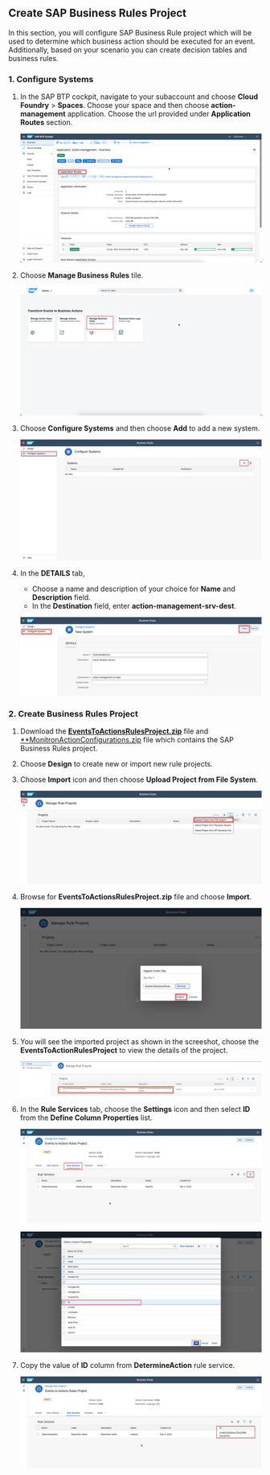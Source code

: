 ## Create SAP Business Rules Project
In this section, you will configure SAP Business Rule project which will be used to determine which business action should be executed for an event. Additionally, based on your scenario you can create decision tables and business rules.

### 1. Configure Systems

1. In the SAP BTP cockpit, navigate to your subaccount and choose **Cloud Foundry** > **Spaces**.  Choose your space and then choose **action-management** application. Choose the url provided under **Application Routes** section.

    ![plot](./images/ActionManagementApplication.png)

2. Choose **Manage Business Rules** tile.

    ![plot](./images/ActionManagementHome.png)

3. Choose **Configure Systems** and then choose **Add** to add a new system.

    ![plot](./images/ConfigureSystem.png)

4. In the **DETAILS** tab, 

    - Choose a name and description of your choice for **Name** and **Description** field. 
    - In the **Destination** field, enter **action-management-srv-dest**.
    
    ![plot](./images/NewSystem.png)

### 2. Create Business Rules Project

1. Download the [**EventsToActionsRulesProject.zip**](./EventsToActionsRulesProject.zip) file and [**MonitronActionConfigurations.zip](./MonitronActionConfigurations.zip) file which contains the SAP Business Rules project.

2. Choose **Design** to create new or import new rule projects.

3. Choose **Import** icon and then choose **Upload Project from File System**.

    ![plot](./images/ImportBusinessRulesProject.png)

4. Browse for **EventsToActionsRulesProject.zip** file and choose **Import**.

    ![plot](./images/BrowseRulesProjectFile.png)

5. You will see the imported project as shown in the screeshot, choose the  **EventsToActionRulesProject** to view the details of the project.

    ![plot](./images/prj-imported.png)   

6. In the **Rule Services** tab, choose the **Settings** icon and then select **ID** from the **Define Column Properties** list.

    ![plot](./images/BusinessRulesServices.png)

    ![plot](./images/AddIDColumn.png)

7. Copy the value of **ID** column from **DetermineAction** rule service.

    ![plot](./images/BusinessRulesServicesList.png)

